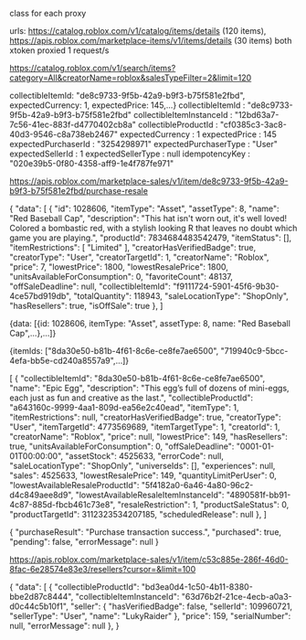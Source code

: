 class for each proxy


urls: 
https://catalog.roblox.com/v1/catalog/items/details (120 items), https://apis.roblox.com/marketplace-items/v1/items/details (30 items)
both xtoken proxied 1 request/s


https://catalog.roblox.com/v1/search/items?category=All&creatorName=roblox&salesTypeFilter=2&limit=120

collectibleItemId: "de8c9733-9f5b-42a9-b9f3-b75f581e2fbd", expectedCurrency: 1, expectedPrice: 145,…}
collectibleItemId
: 
"de8c9733-9f5b-42a9-b9f3-b75f581e2fbd"
collectibleItemInstanceId
: 
"12bd63a7-7c56-41ec-883f-d4770402cb8a"
collectibleProductId
: 
"cf0385c3-3ac8-40d3-9546-c8a738eb2467"
expectedCurrency
: 
1
expectedPrice
: 
145
expectedPurchaserId
: 
"3254298971"
expectedPurchaserType
: 
"User"
expectedSellerId
: 
1
expectedSellerType
: 
null
idempotencyKey
: 
"020e39b5-0f80-4358-aff9-1e4f787fe971"


https://apis.roblox.com/marketplace-sales/v1/item/de8c9733-9f5b-42a9-b9f3-b75f581e2fbd/purchase-resale


{
    "data": [
        {
            "id": 1028606,
            "itemType": "Asset",
            "assetType": 8,
            "name": "Red Baseball Cap",
            "description": "This hat isn't worn out, it's well loved! Colored a bombastic red, with a stylish looking R that leaves no doubt which game you are playing.",
            "productId": 7834684483542479,
            "itemStatus": [],
            "itemRestrictions": [
                "Limited"
            ],
            "creatorHasVerifiedBadge": true,
            "creatorType": "User",
            "creatorTargetId": 1,
            "creatorName": "Roblox",
            "price": 7,
            "lowestPrice": 1800,
            "lowestResalePrice": 1800,
            "unitsAvailableForConsumption": 0,
            "favoriteCount": 48137,
            "offSaleDeadline": null,
            "collectibleItemId": "f9111724-5901-45f6-9b30-4ce57bd919db",
            "totalQuantity": 118943,
            "saleLocationType": "ShopOnly",
            "hasResellers": true,
            "isOffSale": true
        },
    ]

{data: [{id: 1028606, itemType: "Asset", assetType: 8, name: "Red Baseball Cap",…},…]}

{itemIds: ["8da30e50-b81b-4f61-8c6e-ce8fe7ae6500", "719940c9-5bcc-4efa-bb5e-cd240a8557a9",…]}


[
    {
        "collectibleItemId": "8da30e50-b81b-4f61-8c6e-ce8fe7ae6500",
        "name": "Epic Egg",
        "description": "This egg’s full of dozens of mini-eggs, each just as fun and creative as the last.",
        "collectibleProductId": "a643160c-9999-4aa1-809d-ea56e2c40ead",
        "itemType": 1,
        "itemRestrictions": null,
        "creatorHasVerifiedBadge": true,
        "creatorType": "User",
        "itemTargetId": 4773569689,
        "itemTargetType": 1,
        "creatorId": 1,
        "creatorName": "Roblox",
        "price": null,
        "lowestPrice": 149,
        "hasResellers": true,
        "unitsAvailableForConsumption": 0,
        "offSaleDeadline": "0001-01-01T00:00:00",
        "assetStock": 4525633,
        "errorCode": null,
        "saleLocationType": "ShopOnly",
        "universeIds": [],
        "experiences": null,
        "sales": 4525633,
        "lowestResalePrice": 149,
        "quantityLimitPerUser": 0,
        "lowestAvailableResaleProductId": "5f4182a0-6a46-4a80-96c2-d4c849aee8d9",
        "lowestAvailableResaleItemInstanceId": "4890581f-bb91-4c87-885d-fbcb461c73e8",
        "resaleRestriction": 1,
        "productSaleStatus": 0,
        "productTargetId": 3112323534207185,
        "scheduledRelease": null
    },
]

{
    "purchaseResult": "Purchase transaction success.",
    "purchased": true,
    "pending": false,
    "errorMessage": null
}


https://apis.roblox.com/marketplace-sales/v1/item/c53c885e-286f-46d0-8fac-6e28574e83e3/resellers?cursor=&limit=100

{
    "data": [
        {
            "collectibleProductId": "bd3ea0d4-1c50-4b11-8380-bbe2d87c8444",
            "collectibleItemInstanceId": "63d76b2f-21ce-4ecb-a0a3-d0c44c5b10f1",
            "seller": {
                "hasVerifiedBadge": false,
                "sellerId": 109960721,
                "sellerType": "User",
                "name": "LukyRaider"
            },
            "price": 159,
            "serialNumber": null,
            "errorMessage": null
        },
}